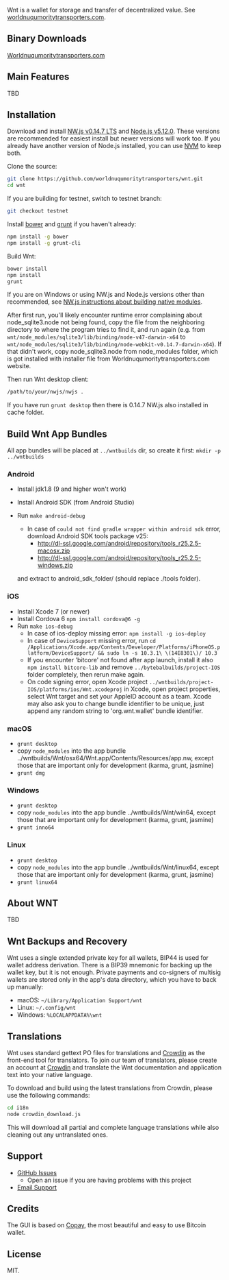 Wnt is a wallet for storage and transfer of decentralized value.  See [worldnuqumoritytransporters.com](https://worldnuqumoritytransporters.com/).

## Binary Downloads

[Worldnuqumoritytransporters.com](https://worldnuqumoritytransporters.com/)

## Main Features

TBD

## Installation

Download and install [NW.js v0.14.7 LTS](https://dl.nwjs.io/v0.14.7) and [Node.js v5.12.0](https://nodejs.org/download/release/v5.12.0/).  These versions are recommended for easiest install but newer versions will work too.  If you already have another version of Node.js installed, you can use [NVM](https://github.com/creationix/nvm) to keep both.

Clone the source:

```sh
git clone https://github.com/worldnuqumoritytransporters/wnt.git
cd wnt
```

If you are building for testnet, switch to testnet branch:
```sh
git checkout testnet
```

Install [bower](http://bower.io/) and [grunt](http://gruntjs.com/getting-started) if you haven't already:

```sh
npm install -g bower
npm install -g grunt-cli
```

Build Wnt:

```sh
bower install
npm install
grunt
```
If you are on Windows or using NW.js and Node.js versions other than recommended, see [NW.js instructions about building native modules](http://docs.nwjs.io/en/latest/For%20Users/Advanced/Use%20Native%20Node%20Modules/).

After first run, you'll likely encounter runtime error complaining about node_sqlite3.node not being found, copy the file from the neighboring directory to where the program tries to find it, and run again (e.g. from `wnt/node_modules/sqlite3/lib/binding/node-v47-darwin-x64` to `wnt/node_modules/sqlite3/lib/binding/node-webkit-v0.14.7-darwin-x64`). If that didn't work, copy node_sqlite3.node from node_modules folder, which is got installed with installer file from Worldnuqumoritytransporters.com website.

Then run Wnt desktop client:

```sh
/path/to/your/nwjs/nwjs .
```

If you have run `grunt desktop` then there is 0.14.7 NW.js also installed in cache folder.

## Build Wnt App Bundles

All app bundles will be placed at `../wntbuilds` dir, so create it first: `mkdir -p ../wntbuilds`


### Android
- Install jdk1.8 (9 and higher won't work)
- Install Android SDK (from Android Studio)
- Run `make android-debug`
  * In case of `could not find gradle wrapper within android sdk` error, download Android SDK tools package v25:
    * http://dl-ssl.google.com/android/repository/tools_r25.2.5-macosx.zip
    * http://dl-ssl.google.com/android/repository/tools_r25.2.5-windows.zip

  and extract to android_sdk_folder/ (should replace ./tools folder).

### iOS

- Install Xcode 7 (or newer)
- Install Cordova 6 `npm install cordova@6 -g`
- Run `make ios-debug`
  * In case of ios-deploy missing error: `npm install -g ios-deploy`
  * In case of `DeviceSupport` missing error, run `cd /Applications/Xcode.app/Contents/Developer/Platforms/iPhoneOS.platform/DeviceSupport/ && sudo ln -s 10.3.1\ \(14E8301\)/ 10.3`
  * If you encounter 'bitcore' not found after app launch, install it also `npm install bitcore-lib` and remove `../bytebalbuilds/project-IOS` folder completely, then rerun make again.
  * On code signing error, open Xcode project `../wntbuilds/project-IOS/platforms/ios/Wnt.xcodeproj` in Xcode, open project properties, select Wnt target and set your AppleID account as a team. Xcode may also ask you to change bundle identifier to be unique, just append any random string to 'org.wnt.wallet' bundle identifier.

### macOS

- `grunt desktop`
- copy `node_modules` into the app bundle ../wntbuilds/Wnt/osx64/Wnt.app/Contents/Resources/app.nw, except those that are important only for development (karma, grunt, jasmine)
- `grunt dmg`

### Windows

- `grunt desktop`
- copy `node_modules` into the app bundle ../wntbuilds/Wnt/win64, except those that are important only for development (karma, grunt, jasmine)
- `grunt inno64`

### Linux

- `grunt desktop`
- copy `node_modules` into the app bundle ../wntbuilds/Wnt/linux64, except those that are important only for development (karma, grunt, jasmine)
- `grunt linux64`


## About WNT

TBD

## Wnt Backups and Recovery

Wnt uses a single extended private key for all wallets, BIP44 is used for wallet address derivation.  There is a BIP39 mnemonic for backing up the wallet key, but it is not enough.  Private payments and co-signers of multisig wallets are stored only in the app's data directory, which you have to back up manually:

* macOS: `~/Library/Application Support/wnt`
* Linux: `~/.config/wnt`
* Windows: `%LOCALAPPDATA%\wnt`


## Translations

Wnt uses standard gettext PO files for translations and [Crowdin](https://crowdin.com/project/wnt) as the front-end tool for translators. To join our team of translators, please create an account at [Crowdin](https://crowdin.com) and translate the Wnt documentation and application text into your native language.

To download and build using the latest translations from Crowdin, please use the following commands:

```sh
cd i18n
node crowdin_download.js
```

This will download all partial and complete language translations while also cleaning out any untranslated ones.


## Support

* [GitHub Issues](https://github.com/worldnuqumoritytransporters/wnt/issues)
  * Open an issue if you are having problems with this project
* [Email Support](mailto:wnt@worldnuqumoritytransporters.com)

## Credits

The GUI is based on [Copay](https://github.com/bitpay/copay), the most beautiful and easy to use Bitcoin wallet.

## License

MIT.
